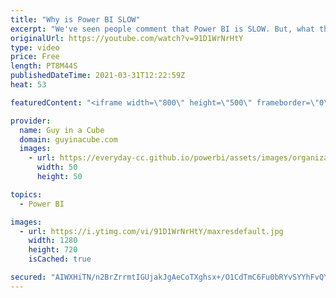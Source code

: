 ```yaml
---
title: "Why is Power BI SLOW"
excerpt: "We've seen people comment that Power BI is SLOW. But, what they really mean is your report is slow. Patrick breaks things down to get you pointed in the right direction.  Chris Hamill's Blog: https://alluringbi.com/2020/08/06/consolidating-report-elements-for-improved-performance/  📢 Become a member:"
originalUrl: https://youtube.com/watch?v=91D1WrNrHtY
type: video
price: Free
length: PT8M44S
publishedDateTime: 2021-03-31T12:22:59Z
heat: 53

featuredContent: "<iframe width=\"800\" height=\"500\" frameborder=\"0\" src=\"https://www.youtube.com/embed/91D1WrNrHtY\" allow=\"accelerometer; autoplay; encrypted-media; gyroscope; picture-in-picture\" allowfullscreen></iframe>"

provider:
  name: Guy in a Cube
  domain: guyinacube.com
  images:
    - url: https://everyday-cc.github.io/powerbi/assets/images/organizations/guyinacube.com-50x50.jpg
      width: 50
      height: 50

topics:
  - Power BI

images:
  - url: https://i.ytimg.com/vi/91D1WrNrHtY/maxresdefault.jpg
    width: 1280
    height: 720
    isCached: true

secured: "AIWXHiTN/n2BrZrrmtIGUjakJgAeCoTXghsx+/O1CdTmC6Fu0bRYvSYYhFvQYRtI6nl4nraLfo5OuJKoYXVHYaRMBa5T1k+a2iK8kMNJC3si21sgjFTgdSYqVEBq90P1TQ8004TmbzTYXjs2Q2u0iuVpIoaAVkyM1M4gdXfPRFpaxoogBBZd3Ko2p6IEBQ+El4W2uXsxxpF1SFWaYKirrIUyEqeJJ8r4sSpccoXGzkC47ixFI7nirLkbse+/j8VyJcMse9l4p+4sYciB66oa5q0Ci/GeVdEyq0E12qLCKT1wK2eW1KNi+mXpBNv3OS19CEL4sDjR2Nr0oRA50xT1pzb4ou2ZUJJcSD7YiZlJB65fpafnhhj4VR49Jh5rvnkMfi8p7gK6EQAO9Vuz+EC7teX39h2z3WVwU+FnxK0kqP0=;eoPEiQVQBHSPDk/OIWOOfA=="
---
```


